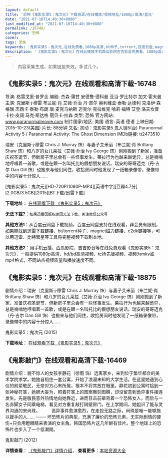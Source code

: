 ```yaml
---
layout: default
title: '恐怖《鬼影实录5：鬼次元》下载资源/在线播放/视频地址/1080p/高清/蓝光'
date: "2021-07-10T14:40:30+0800"
last_modified_at: "2021-07-10T14:40:30+0800"
permalink: /16748/
categories: 恐怖
cover:
tags: 恐怖
keywords: '鬼影实录5：鬼次元,在线免费看,1080p高清,bt种子,torrent,百度云盘,magnet,磁力链,迅雷下载资源'
description: '《鬼影实录5：鬼次元》在线云播放手机西瓜影院吉吉影音免费看，1080p高清bd/hd未删减完整版和tc抢先枪版，mkv/mp4格式，附带bt/torrent种子、magnet/磁力链、百度云盘、网盘资源迅雷下载链接'
---
```


>内容采集生成，如果链接失效，多试几个。


## 《鬼影实录5：鬼次元》在线观看和高清下载-16748

导演: 格雷戈里·普罗金 编剧: 杰森·蒲甘 安德鲁·德科曼 亚当·罗比特尔 加文·霍夫曼 主演: 克里斯·j·穆雷 布兰妮·肖 艾薇·乔治 丹·吉尔 奥利维亚·泰勒·达德利 克洛伊·森格瑞 杰西卡·泰勒·布朗 唐·麦克马纳斯 迈克尔·克拉维克 哈莉·福特 艾登·洛夫坎普 卡拉·皮阔 马克·斯达格 丽贝卡·拉森 类型: 恐怖 官方网站: www.paranormalmovie.com 制片国家/地区: 美国 语言: 英语 德语 上映日期: 2015-10-23(美国) 片长: 88分钟 又名: 灵动：鬼影实录5 鬼入镜5(台) Paranormal Activity 5 / Paranormal Activity: The Ghost Dimension IMDb链接: tt2473510

瑞安（克里斯·j·穆雷 Chris J. Murray 饰）与妻子艾米丽（布兰妮·肖 Brittany Shaw 饰）和八岁的女儿莱拉（艾薇·乔治 Ivy George 饰）刚刚搬到了新家，准备庆祝圣诞节，但新房子里总会有一些怪事发生。莱拉行为也越来越诡异，总是喃喃地哼唱着一首歌，或是在跟一名叫托比的假想朋友说话。瑞安的哥哥迈克（丹·吉尔 Dan Gill 饰）也搬来与他们同住，收拾房间时他发现了一纸箱录像带，录像带中的内容十分惊人……


[鬼影实录5：鬼次元][HD-720P/1080P-MP4][英语中字][豆瓣4.7分][2.0GB/3.5GB][2015][BT下载/迅雷下载]

**下载地址**： [在线观看下载 《鬼影实录5：鬼次元》](https://www.btdx8.com/torrent/paranormal_activity_5_2015.html) 


**无法下载?**：`如果迅雷因版权原因无法下载，关注微信公众号 `

**其他方法1**：从百度云网盘下载视频，百度云网盘支持在线观看，非会员有限制，如果能找到迅雷下载链接、bt/torrent种子、magnet磁力链接、e2dk链接等，可以用迅雷、比特彗星等工具将完整视频下载到本地。

**其他方法2**：用手机云播、西瓜影院、吉吉影音等在线免费观看《鬼影实录5：鬼次元》，一般提供1080p高清、hd/bd高清视频、tc抢先版视频，视频为mkv或mp4格式，不同站点视频质量和播放速度不同。


## 《鬼影实录5：鬼次元》在线观看和高清下载-18875

剧情介绍：瑞安（克里斯·j·穆雷 Chris J. Murray 饰）与妻子艾米丽（布兰妮·肖 Brittany Shaw 饰）和八岁的女儿莱拉（艾薇·乔治 Ivy George 饰）刚刚搬到了新家，准备庆祝圣诞节，但新房子里总会有一些怪事发生。莱拉行为也越来越诡异，总是喃喃地哼唱着一首歌，或是在跟一名叫托比的假想朋友说话。瑞安的哥哥迈克（丹·吉尔 Dan Gill 饰）也搬来与他们同住，收拾房间时他发现了一纸箱录像带，录像带中的内容十分惊人……


鬼影实录5：鬼次元 (2015)

**下载地址**： [在线观看下载 《鬼影实录5：鬼次元》](https://www.btbtdy.me/btdy/dy568.html) 


## 《鬼影敲门》在线观看和高清下载-16469

剧情介绍：貌不惊人的女孩李静花（徐雨 饰）远离家乡，来到位于繁华都会的美术学院求学。她独自租住一套公寓，开始了浪漫未知的大学生活。在这里她遇到心仪的前辈敬民，无奈对方心有所属，根本不将其放在眼里。静花初到公寓时拾到一张神秘符箓，她胆大妄为，照着符箓上的图案雕刻图腾，却没留意到诡异事件接连发生。先是敬民意外热情地向她靠近，进而目击前辈背着一个恐怖女人，而后与一名赤脚女子同乘电梯，看见对方重复敲打隔壁房门。在上学期间，她姐识了能与灵界沟通的宋尚珠。  　　诡异事件愈演愈烈，在走投无路之际，尚珠是唯一能够施以援手的人…… ----- 坏恐怖片的典型，充满了廉价的恐怖元素，无实际剧情的硬伤+只会用瞪眼睛来表演的女主角。韩国恐怖片这几年鲜有佳片。整个地球上的恐怖片也步入了一个低潮期。


鬼影敲门 (2012)

**详情查看**： [《鬼影敲门》详情介绍](/movie/16469/)， **查看更多**：[本站资源大全](/movie/t/all/)

